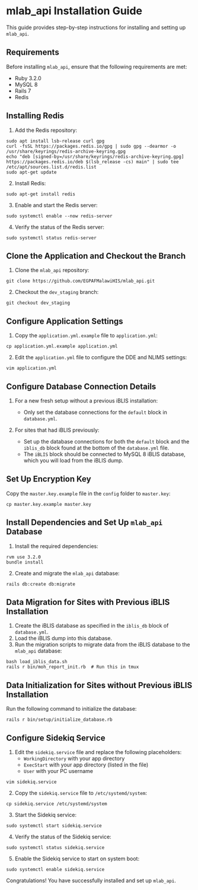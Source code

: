 # mlab_api Installation Guide

This guide provides step-by-step instructions for installing and setting up `mlab_api`.

## Requirements

Before installing `mlab_api`, ensure that the following requirements are met:

- Ruby 3.2.0
- MySQL 8
- Rails 7
- Redis

## Installing Redis

1. Add the Redis repository:

```shell
sudo apt install lsb-release curl gpg  
curl -fsSL https://packages.redis.io/gpg | sudo gpg --dearmor -o /usr/share/keyrings/redis-archive-keyring.gpg  
echo "deb [signed-by=/usr/share/keyrings/redis-archive-keyring.gpg] https://packages.redis.io/deb $(lsb_release -cs) main" | sudo tee /etc/apt/sources.list.d/redis.list  
sudo apt-get update  
```

2. Install Redis:

```shell
sudo apt-get install redis
```

3. Enable and start the Redis server:

```shell
sudo systemctl enable --now redis-server
```

4. Verify the status of the Redis server:

```shell
sudo systemctl status redis-server
```

## Clone the Application and Checkout the Branch

1. Clone the `mlab_api` repository:

```shell
git clone https://github.com/EGPAFMalawiHIS/mlab_api.git
```

2. Checkout the `dev_staging` branch:

```shell
git checkout dev_staging
```

## Configure Application Settings

1. Copy the `application.yml.example` file to `application.yml`:

```shell
cp application.yml.example application.yml
```

2. Edit the `application.yml` file to configure the DDE and NLIMS settings:

```shell
vim application.yml
```

## Configure Database Connection Details

1. For a new fresh setup without a previous iBLIS installation:

   - Only set the database connections for the `default` block in `database.yml`.

2. For sites that had iBLIS previously:

   - Set up the database connections for both the `default` block and the `iblis_db` block found at the bottom of the `database.yml` file.
   - The `iBLIS` block should be connected to MySQL 8 iBLIS database, which you will load from the iBLIS dump.

## Set Up Encryption Key

Copy the `master.key.example` file in the `config` folder to `master.key`:

```shell
cp master.key.example master.key
```

## Install Dependencies and Set Up `mlab_api` Database

1. Install the required dependencies:

```shell
rvm use 3.2.0
bundle install
```

2. Create and migrate the `mlab_api` database:

```shell
rails db:create db:migrate
```

## Data Migration for Sites with Previous iBLIS Installation

1. Create the iBLIS database as specified in the `iblis_db` block of `database.yml`.
2. Load the iBLIS dump into this database.
3. Run the migration scripts to migrate data from the iBLIS database to the `mlab_api` database:

```shell
bash load_iblis_data.sh
rails r bin/moh_report_init.rb  # Run this in tmux
```

## Data Initialization for Sites without Previous iBLIS Installation

Run the following command to initialize the database:

```shell
rails r bin/setup/initialize_database.rb
```

## Configure Sidekiq Service

1. Edit the `sidekiq.service` file and replace the following placeholders:
   - `WorkingDirectory` with your app directory
   - `ExecStart` with your app directory (listed in the file)
   - `User` with your PC username

```shell
vim sidekiq.service
```

2. Copy the `sidekiq.service` file to `/etc/systemd/system`:

```shell
cp sidekiq.service /etc/systemd/system
```

3. Start the Sidekiq service:

```shell
sudo systemctl start sidekiq.service
```

4. Verify the status of the Sidekiq service:

```shell
sudo systemctl status sidekiq.service
```

5. Enable the Sidekiq service to start on system boot:

```shell
sudo systemctl enable sidekiq.service
```

Congratulations! You have successfully installed and set up `mlab_api`.